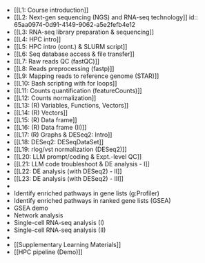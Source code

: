 - [[L1: Course introduction]]
- [[L2: Next-gen sequencing (NGS) and RNA-seq technology]]
  id:: 65aa0974-0d91-4149-9062-a5e2fefb4e12
- [[L3: RNA-seq library preparation & sequencing]]
- [[L4: HPC intro]]
- [[L5: HPC intro (cont.) & SLURM script]]
- [[L6: Seq database access & file transfer]]
- [[L7: Raw reads QC (fastQC)]]
- [[L8: Reads preprocessing (fastp)]]
- [[L9: Mapping reads to reference genome (STAR)]]
- [[L10: Bash scripting with for loops]]
- [[L11: Counts quantification (featureCounts)]]
- [[L12: Counts normalization]]
- [[L13: (R) Variables, Functions, Vectors]]
- [[L14: (R) Vectors]]
- [[L15: (R) Data frame]]
- [[L16: (R) Data frame (II)]]
- [[L17: (R) Graphs & DESeq2: Intro]]
- [[L18: DESeq2: DESeqDataSet]]
- [[L19: rlog/vst normalization (DESeq2)]]
- [[L20: LLM prompt/coding & Expt.-level QC]]
- [[L21: LLM code troubleshoot & DE analysis - I]]
- [[L22: DE analysis (with DESeq2) - II]]
- [[L23: DE analysis (with DESeq2) - III]]
-
- Identify enriched pathways in gene lists (g:Profiler)
- Identify enriched pathways in ranked gene lists
  (GSEA)
- GSEA demo
- Network analysis
- Single-cell RNA-seq analysis (I)
- Single-cell RNA-seq analysis (II)
-
- [[Supplementary Learning Materials]]
- [[HPC pipeline (Demo)]]